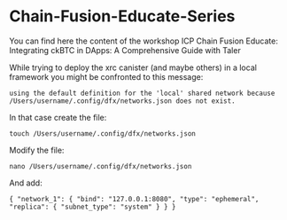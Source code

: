 # Chain-Fusion-Educate-Series
You can find here the content of the workshop ICP Chain Fusion Educate: Integrating ckBTC in DApps: A Comprehensive Guide with Taler


While trying to deploy the xrc canister (and maybe others) in a local framework you might be confronted to this message: 

`using the default definition for the 'local' shared network because /Users/username/.config/dfx/networks.json does not exist.`

In that case create the file: 

`touch /Users/username/.config/dfx/networks.json`

Modify the file: 

`nano /Users/username/.config/dfx/networks.json`

And add: 

`{
  "network_1": {
    "bind": "127.0.0.1:8080",
    "type": "ephemeral",
    "replica": {
      "subnet_type": "system"
    }
  }
}`